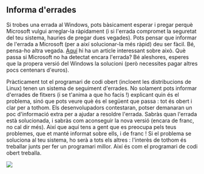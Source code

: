 <?php require("../../entete.php"); ?> <?php require("../../base.php"); ?>

<div id="corps">

<h2>Informa d'errades</h2>

Si trobes una errada al Windows, pots bàsicament esperar i pregar perquè Microsoft vulgui arreglar-la ràpidament (i si l'errada compromet la seguretat del teu sistema, hauries de pregar dues vegades). Pots pensar que informar de l'errada a Microsoft (per a així solucionar-la més ràpid) deu ser fàcil. Bé, pensa-ho altra vegada. <a href="http://www.oreillynet.com/mac/blog/2002/06/mission_impossible_submitting.html">Aquí</a> hi ha un article interessant sobre això. Què passa si Microsoft no ha detectat encara l'errada? Bé aleshores, esperes que la propera versió del Windows la solucioni (però necessites pagar altres pocs centenars d'euros).

Pràcticament tot el programari de codi obert (incloent les distribucions de Linux) tenen un sistema de seguiment d'errades. No solament pots informar d'errades de fitxers (i se t'anima a que ho facis !) explicant quin és el problema, sinó que pots veure què és el següent que passa : tot és obert i clar per a tothom. Els desenvolupadors contestaran, potser demanaran un poc d'informació extra per a ajudar a resoldre l'errada. Sabràs quan l'errada està solucionada, i sabràs com aconseguir la nova versió (encara de franc, no cal dir més). Així que aquí tens a gent que es preocupa pels teus problemes, que et manté informat sobre ells, i de franc ! Si el problema se soluciona al teu sistema, ho serà a tots els altres : l'interès de tothom és treballar junts per fer un programari millor. Així és com el programari de codi obert treballa.

<img src="Images/report_bugs_thumb.png" />

</div>


